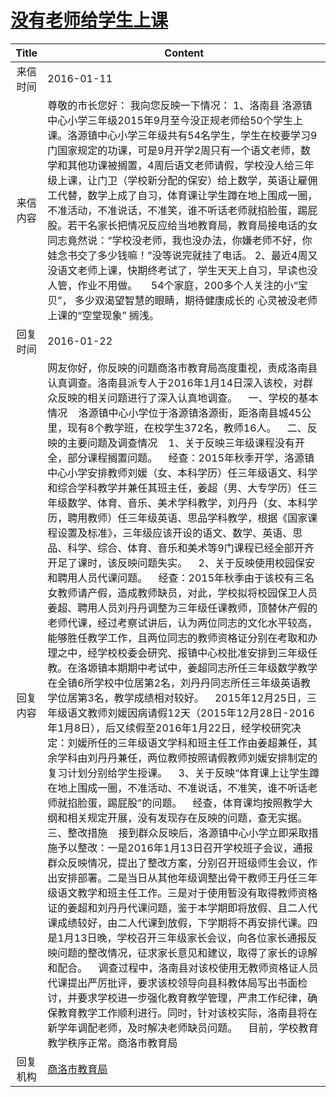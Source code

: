 # <a href="http://www.shangluo.gov.cn/zmhd/ldxxxx.jsp?urltype=leadermail.LeaderMailContentUrl&wbtreeid=1112&leadermailid=3463">没有老师给学生上课</a>
| Title |                                                                                                                                                                                                                                                                                                                                                                                                                                                                                                                                                                                                                                                                 Content                                                                                                                                                                                                                                                                                                                                                                                                                                                                                                                                                                                                                                                                 |
|:-----:|-----------------------------------------------------------------------------------------------------------------------------------------------------------------------------------------------------------------------------------------------------------------------------------------------------------------------------------------------------------------------------------------------------------------------------------------------------------------------------------------------------------------------------------------------------------------------------------------------------------------------------------------------------------------------------------------------------------------------------------------------------------------------------------------------------------------------------------------------------------------------------------------------------------------------------------------------------------------------------------------------------------------------------------------------------------------------------------------------------------------------------------------------------------------------------------------------------------------------------------------------------------------------------------------------------------------------------------------|
| 来信时间  | 2016-01-11                                                                                                                                                                                                                                                                                                                                                                                                                                                                                                                                                                                                                                                                                                                                                                                                                                                                                                                                                                                                                                                                                                                                                                                                                                                                                                                              |
| 来信内容  | 尊敬的市长您好： 我向您反映一下情况： 1、洛南县 洛源镇中心小学三年级2015年9月至今没正规老师给50个学生上课。洛源镇中心小学三年级共有54名学生，学生在校要学习9门国家规定的功课，可是9月开学2周只有一个语文老师，数学和其他功课被搁置，4周后语文老师请假，学校没人给三年级上课，让门卫（学校新分配的保安）给上数学，英语让雇佣工代替，数学上成了自习，体育课让学生蹲在地上围成一圈，不准活动，不准说话，不准笑，谁不听话老师就掐脸蛋，踢屁股。若干名家长把情况反应给当地教育局，教育局接电话的女同志竟然说：“学校没老师，我也没办法，你嫌老师不好，你娃念书交了多少钱嘛！”没等说完就挂了电话。 2、最近4周又没语文老师上课，快期终考试了，学生天天上自习，早读也没人管，作业不用做。     54个家庭，200多个人关注的小“宝贝”， 多少双渴望智慧的眼睛，期待健康成长的 心灵被没老师上课的“空堂现象” 搁浅。                                                                                                                                                                                                                                                                                                                                                                                                                                                                                                                                                                                                                                                                                                                                                                                                                                                                                                                    |
| 回复时间  | 2016-01-22                                                                                                                                                                                                                                                                                                                                                                                                                                                                                                                                                                                                                                                                                                                                                                                                                                                                                                                                                                                                                                                                                                                                                                                                                                                                                                                              |
| 回复内容  | 网友你好，你反映的问题商洛市教育局高度重视，责成洛南县认真调查。洛南县派专人于2016年1月14日深入该校，对群众反映的相关问题进行了深入认真地调查。    一、学校的基本情况    洛源镇中心小学位于洛源镇洛源街，距洛南县城45公里，现有8个教学班，在校学生372名，教师16人。    二、反映的主要问题及调查情况    1、关于反映三年级课程没有开全，部分课程搁置问题。    经查：2015年秋季开学，洛源镇中心小学安排教师刘媛（女、本科学历）任三年级语文、科学和综合学科教学并兼任其班主任，姜超（男、大专学历）任三年级数学、体育、音乐、美术学科教学，刘丹丹（女、本科学历，聘用教师）任三年级英语、思品学科教学，根据《国家课程设置及标准》，三年级应该开设的语文、数学、英语、思品、科学、综合、体育、音乐和美术等9门课程已经全部开齐开足了课时，该反映问题失实。    2、关于反映使用校园保安和聘用人员代课问题。    经查：2015年秋季由于该校有三名女教师请产假，造成教师缺员，对此，学校拟将校园保卫人员姜超、聘用人员刘丹丹调整为三年级任课教师，顶替休产假的老师代课，经过考察试讲后，认为两位同志的文化水平较高，能够胜任教学工作，且两位同志的教师资格证分别在考取和办理之中，经学校校委会研究、报镇中心校批准安排到三年级任教。在洛塬镇本期期中考试中，姜超同志所任三年级数学教学在全镇6所学校中位居第2名，刘丹丹同志所任三年级英语教学位居第3名，教学成绩相对较好。    2015年12月25日，三年级语文教师刘媛因病请假12天（2015年12月28日-2016年1月8日），后又续假至2016年1月22日，经学校研究决定：刘媛所任的三年级语文学科和班主任工作由姜超兼任，其余学科由刘丹丹兼任，两位教师按照请假教师刘媛安排制定的复习计划分别给学生授课。    3、关于反映“体育课上让学生蹲在地上围成一圈，不准活动、不准说话，不准笑，谁不听话老师就掐脸蛋，踢屁股”的问题。    经查，体育课均按照教学大纲和相关规定开展，没有发现存在反映的问题，查无实据。    三、整改措施    接到群众反映后，洛源镇中心小学立即采取措施予以整改：一是2016年1月13日召开学校班子会议，通报群众反映情况，提出了整改方案，分别召开班级师生会议，作出安排部署。二是当日从其他年级调整出骨干教师王丹任三年级语文教学和班主任工作。三是对于使用暂没有取得教师资格证的姜超和刘丹丹代课问题，鉴于本学期即将放假、且二人代课成绩较好，由二人代课到放假，下学期将不再安排代课。四是1月13日晚，学校召开三年级家长会议，向各位家长通报反映问题的整改情况，征求家长意见和建议，取得了家长的谅解和配合。    调查过程中，洛南县对该校使用无教师资格证人员代课提出严厉批评，要求该校领导向县科教体局写出书面检讨，并要求学校进一步强化教育教学管理，严肃工作纪律，确保教育教学工作顺利进行。同时，针对该校实际，洛南县将在新学年调配老师，及时解决老师缺员问题。    目前，学校教育教学秩序正常。商洛市教育局 |
| 回复机构  | <a href="../../categories/agencies/商洛市教育局.md">商洛市教育局</a>                                                                                                                                                                                                                                                                                                                                                                                                                                                                                                                                                                                                                                                                                                                                                                                                                                                                                                                                                                                                                                                                                                                                                                                                                                                                                  |